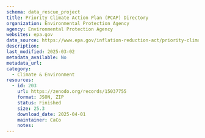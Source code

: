 ```yaml
---
schema: data_rescue_project 
title: Priority Climate Action Plan (PCAP) Directory
organization: Environmental Protection Agency
agency: Environmental Protection Agency
websites: epa.gov
data_source: https://www.epa.gov/inflation-reduction-act/priority-climate-action-plan-directory
description: 
last_modified: 2025-03-02
metadata_available: No
metadata_url: 
category:
  - Climate & Environment 
resources:
  - id: 203
    url: https://zenodo.org/records/15037755
    format: JSON, ZIP
    status: Finished
    size: 25.3
    download_date: 2025-04-01
    maintainer: CaCo
    notes: 
---
```

